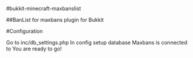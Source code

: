 #bukkit-minecraft-maxbanslist

##BanList for maxbans plugin for Bukkit


#Configuration


Go to inc/db_settings.php
In config setup database Maxbans is connected to
You are ready to go!
